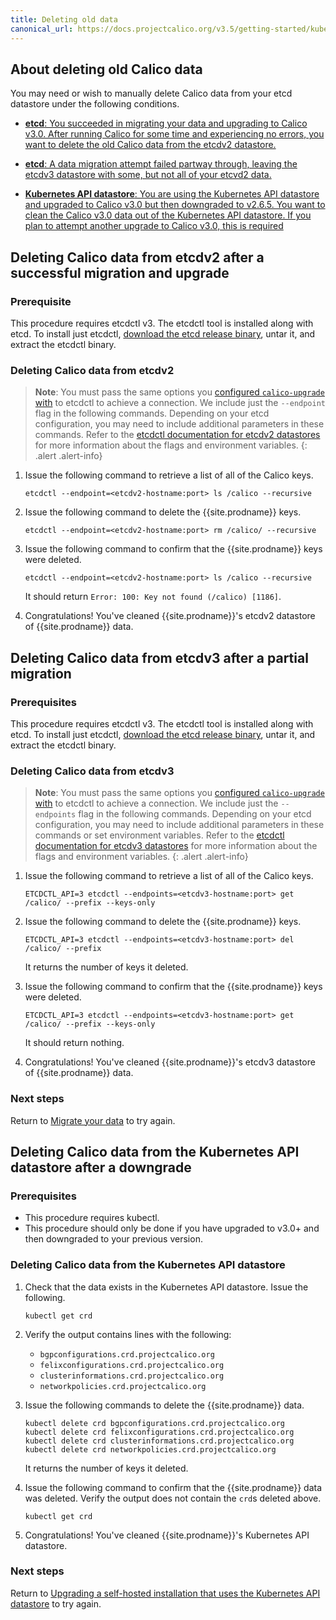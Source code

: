 ```yaml
---
title: Deleting old data
canonical_url: https://docs.projectcalico.org/v3.5/getting-started/kubernetes/upgrade/delete
---
```


## About deleting old Calico data

You may need or wish to manually delete Calico data from your etcd datastore under the
following conditions.

- [**etcd**: You succeeded in migrating your data and upgrading to Calico v3.0. After
  running Calico for some time and experiencing no errors, you want to delete
  the old Calico data from the etcdv2 datastore.](#deleting-calico-data-from-etcdv2-after-a-successful-migration-and-upgrade)

- [**etcd**: A data migration attempt failed partway through, leaving the etcdv3 datastore
  with some, but not all of your etcvd2 data.](#deleting-calico-data-from-etcdv3-after-a-partial-migration)

- [**Kubernetes API datastore**: You are using the Kubernetes API datastore and upgraded
  to Calico v3.0 but then downgraded to v2.6.5. You want to clean the Calico v3.0 data out of
  the Kubernetes API datastore. If you plan to attempt another upgrade to
  Calico v3.0, this is required](#deleting-calico-data-from-the-kubernetes-api-datastore-after-a-downgrade)

## Deleting Calico data from etcdv2 after a successful migration and upgrade

### Prerequisite

This procedure requires etcdctl v3. The etcdctl tool is installed along with etcd. To install just etcdctl, [download the etcd release binary](https://github.com/coreos/etcd/releases), untar it, and extract the etcdctl binary.

### Deleting Calico data from etcdv2

> **Note**: You must pass the same options you
> [configured `calico-upgrade` with](/{{page.version}}/getting-started/kubernetes/upgrade/setup#configuring-calico-upgrade-to-connect-to-the-etcdv2-datastore)
> to etcdctl to achieve a connection. We include just the `--endpoint` flag in the
> following commands. Depending on your etcd configuration, you may need to include
> additional parameters in these commands. Refer to the
> [etcdctl documentation for etcdv2 datastores](https://github.com/coreos/etcd/blob/master/etcdctl/READMEv2.md)
> for more information about the flags and environment variables.
{: .alert .alert-info}

1. Issue the following command to retrieve a list of all of the Calico keys.

   ```
   etcdctl --endpoint=<etcdv2-hostname:port> ls /calico --recursive
   ```

1. Issue the following command to delete the {{site.prodname}} keys.

   ```
   etcdctl --endpoint=<etcdv2-hostname:port> rm /calico/ --recursive
   ```

1. Issue the following command to confirm that the {{site.prodname}} keys were deleted.

   ```
   etcdctl --endpoint=<etcdv2-hostname:port> ls /calico --recursive
   ```

   It should return `Error: 100: Key not found (/calico) [1186]`.

1. Congratulations! You've cleaned {{site.prodname}}'s etcdv2 datastore of {{site.prodname}}
   data.


## Deleting Calico data from etcdv3 after a partial migration

### Prerequisites

This procedure requires etcdctl v3. The etcdctl tool is installed along with etcd. To install just etcdctl, [download the etcd release binary](https://github.com/coreos/etcd/releases), untar it, and extract the etcdctl binary.


### Deleting Calico data from etcdv3

> **Note**: You must pass the same options you
> [configured `calico-upgrade` with](/{{page.version}}/getting-started/kubernetes/upgrade/setup#configuring-calico-upgrade-to-connect-to-the-etcdv3-cluster)
> to etcdctl to achieve a connection. We include just the `--endpoints` flag in the
> following commands. Depending on your etcd configuration, you may need to include
> additional parameters in these commands or set environment variables. Refer to the
> [etcdctl documentation for etcdv3 datastores](https://github.com/coreos/etcd/blob/master/etcdctl/README.md)
> for more information about the flags and environment variables.
{: .alert .alert-info}


1. Issue the following command to retrieve a list of all of the Calico keys.

   ```
   ETCDCTL_API=3 etcdctl --endpoints=<etcdv3-hostname:port> get /calico/ --prefix --keys-only
   ```

1. Issue the following command to delete the {{site.prodname}} keys.

   ```
   ETCDCTL_API=3 etcdctl --endpoints=<etcdv3-hostname:port> del /calico/ --prefix
   ```

   It returns the number of keys it deleted.

1. Issue the following command to confirm that the {{site.prodname}} keys were deleted.

   ```
   ETCDCTL_API=3 etcdctl --endpoints=<etcdv3-hostname:port> get /calico/ --prefix --keys-only
   ```

   It should return nothing.

1. Congratulations! You've cleaned {{site.prodname}}'s etcdv3 datastore of {{site.prodname}}
   data.

### Next steps

Return to [Migrate your data](/{{page.version}}/getting-started/kubernetes/upgrade/migrate)
to try again.

## Deleting Calico data from the Kubernetes API datastore after a downgrade

### Prerequisites

- This procedure requires kubectl.
- This procedure should only be done if you have upgraded to v3.0+ and then
  downgraded to your previous version.

### Deleting Calico data from the Kubernetes API datastore

1. Check that the data exists in the Kubernetes API datastore. Issue the
   following.

   ```
   kubectl get crd
   ```

1. Verify the output contains lines with the following:
   - `bgpconfigurations.crd.projectcalico.org`
   - `felixconfigurations.crd.projectcalico.org`
   - `clusterinformations.crd.projectcalico.org`
   - `networkpolicies.crd.projectcalico.org`


1. Issue the following commands to delete the {{site.prodname}} data.

   ```
   kubectl delete crd bgpconfigurations.crd.projectcalico.org
   kubectl delete crd felixconfigurations.crd.projectcalico.org
   kubectl delete crd clusterinformations.crd.projectcalico.org
   kubectl delete crd networkpolicies.crd.projectcalico.org
   ```

   It returns the number of keys it deleted.

1. Issue the following command to confirm that the {{site.prodname}} data was deleted.
   Verify the output does not contain the `crd`s deleted above.

   ```
   kubectl get crd
   ```

1. Congratulations! You've cleaned {{site.prodname}}'s Kubernetes API
   datastore.

### Next steps

Return to [Upgrading a self-hosted installation that uses the Kubernetes API
datastore](upgrade#upgrading-a-self-hosted-installation-that-uses-the-kubernetes-api-datastore)
to try again.

